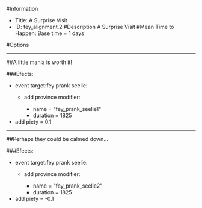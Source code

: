 #Information
 - Title: A Surprise Visit
 - ID: fey_alignment.2
#Description
A Surprise Visit
#Mean Time to Happen:
Base time = 1 days

#Options

___
##A little mania is worth it!

###Efects:<ul><li>event target:fey prank seelie:</li><ul><li>add province modifier:</li><ul><li>name = "fey_prank_seelie1"</li><li>duration = 1825</li></ul></ul><li>add piety = 0.1</li></ul>

___
##Perhaps they could be calmed down...

###Efects:<ul><li>event target:fey prank seelie:</li><ul><li>add province modifier:</li><ul><li>name = "fey_prank_seelie2"</li><li>duration = 1825</li></ul></ul><li>add piety = -0.1</li></ul>
